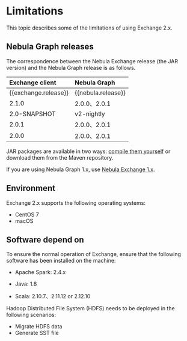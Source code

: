# Limitations

This topic describes some of the limitations of using Exchange 2.x.

## Nebula Graph releases

The correspondence between the Nebula Exchange release (the JAR version) and the Nebula Graph release is as follows.

|Exchange client|Nebula Graph|
|:---|:---|
|{{exchange.release}}|{{nebula.release}}|
|2.1.0|2.0.0、2.0.1|
|2.0-SNAPSHOT|v2-nightly|
|2.0.1|2.0.0、2.0.1|
|2.0.0|2.0.0、2.0.1|

JAR packages are available in two ways: [compile them yourself](../ex-ug-compile.md) or download them from the Maven repository.

If you are using Nebula Graph 1.x, use [Nebula Exchange 1.x](https://github.com/vesoft-inc/nebula-java/tree/v1.0/tools "Click to go to GitHub").

## Environment

Exchange 2.x supports the following operating systems:

- CentOS 7
- macOS

## Software depend on

To ensure the normal operation of Exchange, ensure that the following software has been installed on the machine:

- Apache Spark: 2.4.x

- Java: 1.8

- Scala: 2.10.7、2.11.12 or 2.12.10

Hadoop Distributed File System (HDFS) needs to be deployed in the following scenarios:

- Migrate HDFS data
- Generate SST file
